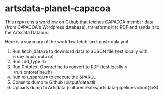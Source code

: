 # artsdata-planet-capacoa

This repo runs a workflow on Github that fetches CAPACOA member data (from CAPACOA's Wordpress database), transforms it to RDF and sends it to the Artsdata Databus.

Here is a summary of the workflow fetch-and-push-data.yml
1. Run fetch_data.rb to download data to a JSON file (test locally with >ruby fetch_data.rb)
1. Run add_type.rb
1. Run Ontotext Openrefine to convert to RDF (test locally > ./run_ontorefine.sh)
1. Run run_sparql.rb to execute the SPARQL
1. Commits dump to Github (output/data.ttl)
1. Uploads dump to Artsdata (culturecreates/artsdata-pipeline-action@v3)